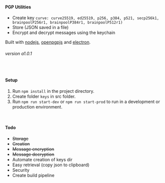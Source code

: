 #### PGP Utilities
- Create key `curve: curve25519, ed25519, p256, p384, p521, secp256k1, brainpoolP256r1, brainpoolP384r1, brainpoolP512r1)`
- Store (JSON saved in a file)
- Encrypt and decrypt messages using the keychain

Built with [nodejs](https://nodejs.org/), [openpgpjs](https://github.com/openpgpjs/openpgpjs) and [electron](https://www.electronjs.org/).

###### version a1.0.1

&nbsp;
#### Setup
1. Run `npm install` in the project directory.
2. Create folder `keys` in src folder.
3. Run `npm run start-dev` or `npm run start-prod` to run in a development or production environment.

&nbsp;
#### Todo
- ~~Storage~~
- ~~Creation~~
- ~~Message encryption~~
- ~~Message decryption~~
- Automate creation of keys dir
- Easy retrieval (copy json to clipboard)
- Security
- Create build pipeline